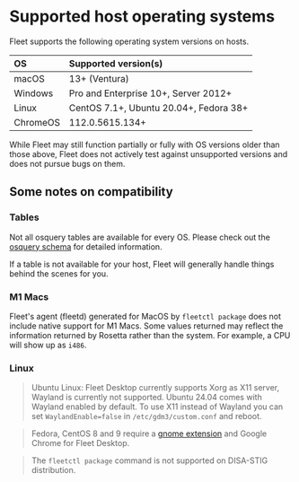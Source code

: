 # Supported host operating systems

Fleet supports the following operating system versions on hosts. 

| OS      | Supported version(s)                    |
| :------ | :-------------------------------------  |
| macOS   | 13+ (Ventura)                           |
| Windows | Pro and Enterprise 10+, Server 2012+    |
| Linux   | CentOS 7.1+,  Ubuntu 20.04+, Fedora 38+ |
| ChromeOS | 112.0.5615.134+                        |

While Fleet may still function partially or fully with OS versions older than those above, Fleet does not actively test against unsupported versions and does not pursue bugs on them. 

## Some notes on compatibility

### Tables
Not all osquery tables are available for every OS. Please check out the [osquery schema](https://fleetdm.com/tables) for detailed information. 

If a table is not available for your host, Fleet will generally handle things behind the scenes for you. 

### M1 Macs
Fleet's agent (fleetd) generated for MacOS by `fleetctl package` does not include native support for M1 Macs. Some values returned may reflect the information returned by Rosetta rather than the system. For example, a CPU will show up as `i486`. 

### Linux

> Ubuntu Linux:
> Fleet Desktop currently supports Xorg as X11 server, Wayland is currently not supported.
> Ubuntu 24.04 comes with Wayland enabled by default. To use X11 instead of Wayland you can set
> `WaylandEnable=false` in `/etc/gdm3/custom.conf` and reboot.

> Fedora, CentOS 8 and 9 require a [gnome extension](https://extensions.gnome.org/extension/615/appindicator-support/) and Google Chrome for Fleet Desktop.

> The `fleetctl package` command is not supported on DISA-STIG distribution.

<meta name="pageOrderInSection" value="1200">
<meta name="description" value="This page contains information about operating systems that are compatible with Fleet's agent (fleetd).">
<meta name="navSection" value="The basics">
